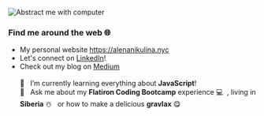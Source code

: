 ![Abstract me with computer](https://user-images.githubusercontent.com/50340096/88729844-c98fb680-d102-11ea-9a2f-19af9cfdb4c9.png)
### Find me around the web 🌐  
* My personal website https://alenanikulina.nyc 
* Let's connect on [LinkedIn](https://www.linkedin.com/in/alena-nikulina/)!
* Check out my blog on [Medium](https://medium.com/@alenanikulina0) </br>
</br> 🌱 &nbsp; I’m currently learning everything about **JavaScript**!</br>
💬 &nbsp; Ask me about my **Flatiron Coding Bootcamp** experience 💻  &nbsp;, living in **Siberia** ☃️ &nbsp; or how to make a delicious **gravlax** 😋
                  


<!--
**AlenaNiku/AlenaNiku** is a ✨ _special_ ✨ repository because its `README.md` (this file) appears on your GitHub profile.

Here are some ideas to get you started:

- 🔭 I’m currently working on ...
🌱 I’m currently learning everything about **JavaScript**!
- 👯 I’m looking to collaborate on ...
- 🤔 I’m looking for help with ...
💬 Ask me about ...


- ⚡ Fun fact: ...
-->

